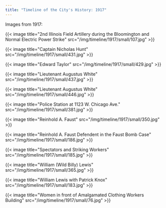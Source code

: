 ```yaml
---
title: "Timeline of the City's History: 1917"
---
```

Images from 1917:

{{< image title="2nd Illinois Field Artillery during the Bloomington and Normal Electric Power Strike" src="/img/timeline/1917/small/107.jpg" >}}

{{< image title="Captain Nicholas Hunt" src="/img/timeline/1917/small/431.jpg" >}}

{{< image title="Edward Taylor" src="/img/timeline/1917/small/429.jpg" >}}

{{< image title="Lieutenant Augustus White" src="/img/timeline/1917/small/437.jpg" >}}

{{< image title="Lieutenant Augustus White" src="/img/timeline/1917/small/446.jpg" >}}

{{< image title="Police Station at 1123 W. Chicago Ave." src="/img/timeline/1917/small/381.jpg" >}}

{{< image title="Reinhold A. Faust" src="/img/timeline/1917/small/350.jpg" >}}

{{< image title="Reinhold A. Faust Defendent in the Faust Bomb Case" src="/img/timeline/1917/small/186.jpg" >}}

{{< image title="Spectators and Striking Workers" src="/img/timeline/1917/small/185.jpg" >}}

{{< image title="William (Wild Billy) Lewis" src="/img/timeline/1917/small/365.jpg" >}}

{{< image title="William Lewis with Patrick Knox" src="/img/timeline/1917/small/183.jpg" >}}

{{< image title="Women in front of Amalgamated Clothing Workers Building" src="/img/timeline/1917/small/76.jpg" >}}
